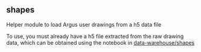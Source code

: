 ## shapes
Helper module to load Argus user drawings from a h5 data file


To use, you must already have a h5 file extracted from the raw drawing data, which can be obtained using the notebook in [data-warehouse/shapes](https://github.com/pulse2percept/data-warehouse)
